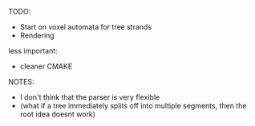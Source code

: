 TODO:
- Start on voxel automata for tree strands
- Rendering

less important:
- cleaner CMAKE

NOTES:
- I don't think that the parser is very flexible 
- (what if a tree immediately splits off into multiple segments, then the root idea doesnt work)
